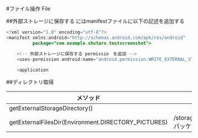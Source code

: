 #ファイル操作 File


##外部ストレージに保存する
にはmanifestファイルに以下の記述を追加する

```java
<?xml version="1.0" encoding="utf-8"?>
<manifest xmlns:android="http://schemas.android.com/apk/res/android"
          package="com.example.shutaro.testscreenshot">

    <!-- 外部ストレージに保存する permissio　を追加 -->
    <uses-permission android:name="android.permission.WRITE_EXTERNAL_STORAGE"></uses-permission>
    
    <application
```

##ディレクトリ取得

|メソッド|場所|
|---|---|
|getExternalStorageDirectory()||/storage/emulated/0|
|getExternalFilesDir(Environment.DIRECTORY_PICTURES)|/storage/emulated/0//Android/data/<パッケージ名>/pictures|